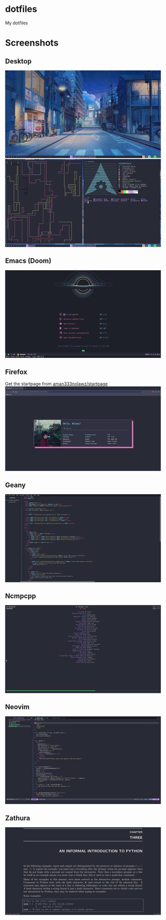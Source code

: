 # dotfiles

My dotfiles

# Screenshots

## Desktop

![Desktop](./screenshots/desktop.png "Desktop")
![Neofetch](./screenshots/neofetch.png "Neofetch")

## Emacs (Doom)

![Doom Emacs](./screenshots/emacs.png "Doom Emacs")

## Firefox

Get the startpage from [aman333nolawz/startpage](https://github.com/aman333nolawz/startpage)
![Firefox](./screenshots/firefox.png "Firefox")

## Geany

![Geany](./screenshots/geany.png "Geany")

## Ncmpcpp

![ncmpcpp](./screenshots/ncmpcpp.png "ncmpcpp")

## Neovim

![Neovim](./screenshots/neovim.png "Neovim")

## Zathura

![Zathura](./screenshots/zathura.png "Zathura")
